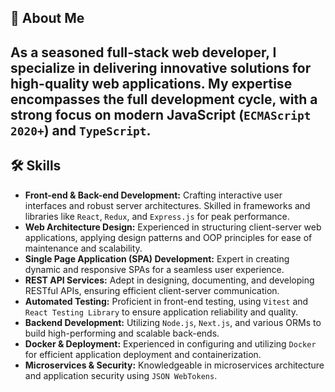 ## 🚀 About Me
As a seasoned full-stack web developer, I specialize in delivering innovative solutions for high-quality web applications. My expertise encompasses the full development cycle, with a strong focus on modern JavaScript (`ECMAScript 2020+`) and `TypeScript`.
---
## 🛠 Skills
 - **Front-end & Back-end Development:** Crafting interactive user interfaces and robust server architectures. Skilled in frameworks and libraries like `React`, `Redux`, and `Express.js` for peak performance.
 - **Web Architecture Design:** Experienced in structuring client-server web applications, applying design patterns and OOP principles for ease of maintenance and scalability.
 - **Single Page Application (SPA) Development:** Expert in creating dynamic and responsive SPAs for a seamless user experience.
 - **REST API Services:** Adept in designing, documenting, and developing RESTful APIs, ensuring efficient client-server communication.
 - **Automated Testing:** Proficient in front-end testing, using `Vitest` and `React Testing Library` to ensure application reliability and quality.
 - **Backend Development:** Utilizing `Node.js`, `Next.js`, and various ORMs to build high-performing and scalable back-ends.
 - **Docker & Deployment:** Experienced in configuring and utilizing `Docker` for efficient application deployment and containerization.
 - **Microservices & Security:** Knowledgeable in microservices architecture and application security using `JSON WebTokens`.

